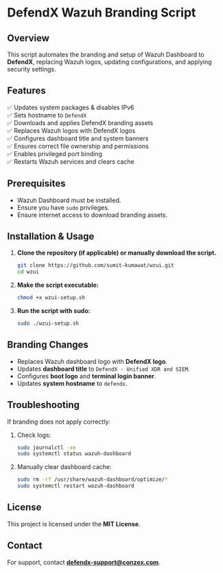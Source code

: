 # DefendX Wazuh Branding Script

## Overview
This script automates the branding and setup of Wazuh Dashboard to **DefendX**, replacing Wazuh logos, updating configurations, and applying security settings.

## Features
✅ Updates system packages & disables IPv6  
✅ Sets hostname to `DefendX`  
✅ Downloads and applies DefendX branding assets  
✅ Replaces Wazuh logos with DefendX logos  
✅ Configures dashboard title and system banners  
✅ Ensures correct file ownership and permissions  
✅ Enables privileged port binding  
✅ Restarts Wazuh services and clears cache  

## Prerequisites
- Wazuh Dashboard must be installed.
- Ensure you have `sudo` privileges.
- Ensure internet access to download branding assets.

## Installation & Usage
1. **Clone the repository (if applicable) or manually download the script.**
   ```bash
   git clone https://github.com/sumit-kumawat/wzui.git
   cd wzui
   ```

2. **Make the script executable:**
   ```bash
   chmod +x wzui-setup.sh
   ```

3. **Run the script with sudo:**
   ```bash
   sudo ./wzui-setup.sh
   ```

## Branding Changes
- Replaces Wazuh dashboard logo with **DefendX logo**.
- Updates **dashboard title** to `DefendX - Unified XDR and SIEM`.
- Configures **boot logo** and **terminal login banner**.
- Updates **system hostname** to `defendx`.

## Troubleshooting
If branding does not apply correctly:
1. Check logs:
   ```bash
   sudo journalctl -xe
   sudo systemctl status wazuh-dashboard
   ```
2. Manually clear dashboard cache:
   ```bash
   sudo rm -rf /usr/share/wazuh-dashboard/optimize/*
   sudo systemctl restart wazuh-dashboard
   ```

## License
This project is licensed under the **MIT License**.

## Contact
For support, contact **defendx-support@conzex.com**.
